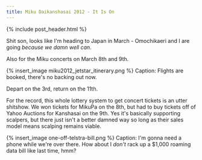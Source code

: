 ```yaml
---
title: Miku Daikanshasai 2012 - It Is On
---
```


{% include post_header.html %}

Shit son, looks like I'm heading to Japan in March - Omochikaeri and I are going *because we damn well can*.

Also for the Miku concerts on March 8th and 9th.

{% insert_image miku2012_jetstar_itinerary.png %}
Caption: Flights are booked, there's no backing out now.

Depart on the 3rd, return on the 11th.

For the record, this whole lottery system to get concert tickets is an utter shitshow. We won tickets for MikuPa on the 8th, but had to buy tickets off of Yahoo Auctions for Kanshasai on the 9th. Yes it's basically supporting scalpers, but there just isn't a better damned way so long as their sales model means scalping remains viable.

{% insert_image one-off-telstra-bill.png %}
Caption: I'm gonna need a phone while we're over there. How about I *don't* rack up a $1,000 roaming data bill like last time, hmm?

